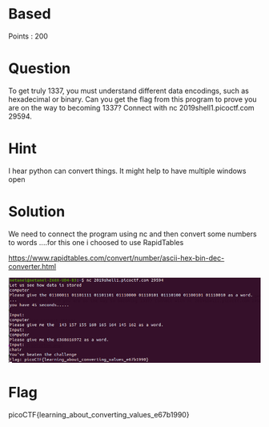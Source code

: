 # Based

Points : 200

# Question

To get truly 1337, you must understand different data encodings, such as hexadecimal or binary. Can you get the flag from this program to prove you are on the way to becoming 1337? Connect with nc 2019shell1.picoctf.com 29594.

# Hint 

I hear python can convert things.
It might help to have multiple windows open

# Solution

We need to connect the program using nc and then convert some numbers to words ....for this one i choosed to use RapidTables
 
https://www.rapidtables.com/convert/number/ascii-hex-bin-dec-converter.html

![Screenshot](solution.png)

# Flag
picoCTF{learning_about_converting_values_e67b1990}
